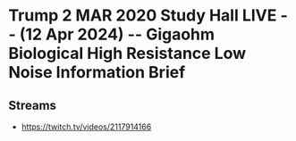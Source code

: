 # Trump 2 MAR 2020 Study Hall LIVE -- (12 Apr 2024) -- Gigaohm Biological High Resistance Low Noise Information Brief

## Streams
- https://twitch.tv/videos/2117914166

